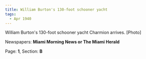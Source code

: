 ```yaml
---  
title: William Burton's 130-foot schooner yacht  
tags:  
  - Apr 1940  
---  
```

  
William Burton's 130-foot schooner yacht Charmion arrives. [Photo]  
  
Newspapers: **Miami Morning News or The Miami Herald**  
  
Page: **1**, Section: **B** 
